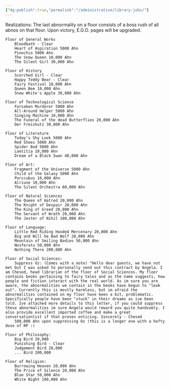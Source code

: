 ```yaml
---
{"dg-publish":true,"permalink":"/administrative/library-jobs/"}
---
```


Realizations: The last abnormality on a floor consists of a boss rush of all abnos on that floor. Upon victory, E.G.O. pages will be upgraded.

	Floor of General Works
		Bloodbath - Clear
		Heart of Aspiration 5000 Ahn
		Pinochio 5000 Ahn
		The Snow Queen 10,000 Ahn
		The Silent Girl 30,000 Ahn 
		
	Floor of History
		Scorched Girl - Clear
		Happy Teddy Bear - Clear
		Fairy Festival 10,000 Ahn
		Queen Bee 10,000 Ahn
		Snow White's Apple 30,000 Ahn
		
	Floor of Technological Science
		Forsaken Murderer 5000 Ahn
		All-Around Helper 5000 Ahn
		Singing Machine 10,000 Ahn
		The Funeral of the dead Butterflies 20,000 Ahn
		Der Freishutz 30,000 Ahn
		
	Floor of Literature
		Today's Shy Look 5000 Ahn
		Red Shoes 5000 Ahn
		Spider Bud 5000 Ahn
		Laetitia 10,000 Ahn
		Dream of a Black Swan 40,000 Ahn
		
	Floor of Art:
		Fragment of the Universe 5000 Ahn
		Child of the Galaxy 5000 Ahn
		Porccubus 10,000 Ahn
		Alriune 10,000 Ahn
		The Silent Orchestra 60,000 Ahn
		
	Floor of Natural Sciences
		The Queen of Hatred 20,000 Ahn
		The Knight of Despair 20,000 Ahn
		The King of Greed 20,000 Ahn
		The Servant of Wrath 20,000 Ahn
		The Jester of Nihil 100,000 Ahn
		
	Floor of Language:
		Little Red Riding Hooded Mercenary 20,000 Ahn
		Big and Will be Bad Wolf 20,000 Ahn
		Mountain of Smiling Bodies 50,000 Ahn
		Nosferatu 50,000 Ahn
		Nothing There 200,000 Ahn
		
	Floor of Social Sciences:
		Suppress Oz: (Comes with a note) "Hello dear guests, we have not met but I was asked to personally send out this contract by Angela. I am Chesed, head librarian of the floor of Social Sciences. My floor contains books pertaining to fairy tales and as the name suggests, how people and fiction interact with the real world. As im sure you are aware, the abnormalities we contain in the books have begun to "leak out". Currently this is mostly harmless, but im afraid the abnormalities contained on my floor have been a bit, problematic. Specifically people have been "stuck" in their dreams as ive been told. Ive attached more details to this letter, if you could suppress these abnormalities im sure Angela would reward you quite handsomly. I also provide excellent imported coffee and make a great conversationlist if that proves enticing. Sincerely - Chesed
		500,000 Ahn upon suppressing Oz (this is a longer one with a hefty dose of RP :)
		
	Floor of Philosophy:
		Big Bird 20,000
		Punishing Bird - Clear
		Judgement Bird 20,000
		... Bird 200,000
		
	Floor of Religion:
		Burrowing Heaven 20,000 Ahn
		The Price of Silence 20,000 Ahn
		Blue Star 50,000 Ahn
		White Night 100,000 Ahn
    